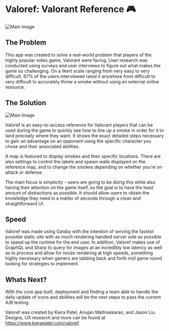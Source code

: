 # Valoref: Valorant Reference 🎮


![Main Image](https://uploads-ssl.webflow.com/5f2471ed1893675326accea8/5f29bc5142730d81fa0751c0_valoref-p-2000.png)

## The Problem

This app was created to solve a real-world problem that players of the highly popular video game, Valorant were facing. 
User research was conducted using surveys and user interviews to figure out what makes the game so challenging. On a likert scale ranging from very easy to very difficult, 67% of the users interviewed rated it anywhere from difficult to very difficult to accurately throw a smoke without using an external online resource.

## The Solution

![Main Image](https://uploads-ssl.webflow.com/5f2471ed1893675326accea8/5f2a47f195429e6ae4bf1531_Map%20%26%20Character%20Selection-p-1080.png)

Valoref is an easy-to-access reference for Valorant players that can be used during the game to quickly see how to line up a smoke in order for it to land precisely where they want. It shows the exact detailed steps necessary to gain an advantage on an opponent using the specific character you chose and their associated abilities. 

A map is featured to display smokes and their specific locations. There are also settings to control the labels and spawn walls displayed on the reference map, and to change the smokes depending on whether you’re on attack or defense.

The main focus is simplicity - users are going to be doing this while also having their attention on the game itself, so the goal is to have the least amount of distractions as possible. It should allow users to obtain the knowledge they need in a matter of seconds through a clean and straightforward UI.

## Speed

Valoref was made using Gatsby with the intention of serving the fastest possible static site with as much rendering handled server side as possible to speed up the runtime for the end user. In addition, Valoref makes use of GraphQL and Sharp to query for images at an incredibly low latency as well as to process and allow for resize rendering at high speeds, something highly necessary when gamers are tabbing back and forth mid game round looking for strategies to implement. 

## Whats Next?

With the core app built, deployment and finding a team able to handle the daily update of icons and abilities will be the next steps to pass the current A/B testing. 

Valoref was created by Kiera Patel, Anujan Mathisekaran, and Jason Liu. Designs, UX research and more can be found at https://www.kierapatel.com/valoref.
